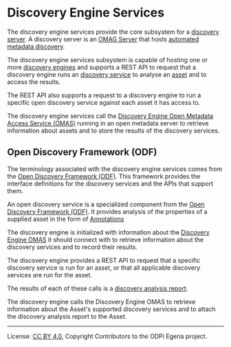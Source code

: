 <!-- SPDX-License-Identifier: CC-BY-4.0 -->
<!-- Copyright Contributors to the ODPi Egeria project. -->

# Discovery Engine Services

The discovery engine services provide the core subsystem for a
[discovery server](../../admin-services/docs/concepts/discovery-server.md).
A discovery server is an [OMAG Server](../../admin-services/docs/concepts/omag-server.md)
that hosts [automated metadata discovery](../../../open-metadata-publication/website/metadata-discovery).

The discovery engine services subsystem is capable of hosting one or more
[discovery engines](../../frameworks/open-discovery-framework/docs/discovery-engine.md)
and supports a REST API to request that a discovery engine runs an
[discovery service](../../frameworks/open-discovery-framework/docs/discovery-service.md)
to analyse an [asset](../../access-services/docs/concepts/assets) and to access the results.

The REST API also supports a request to a discovery engine to run a specific open discovery service
against each asset it has access to.

The discovery engine services call the
[Discovery Engine Open Metadata Access Service (OMAS)](../../access-services/discovery-engine)
running in an open metadata server to retrieve information about assets and to
store the results of the discovery services.

## Open Discovery Framework (ODF)

The terminology associated with the discovery engine services comes from the
[Open Discovery Framework (ODF)](../../frameworks/open-discovery-framework/docs).
This framework provides the interface
definitions for the discovery services
and the APIs that support them.

An open discovery service is a specialized component from the
[Open Discovery Framework (ODF)](../../frameworks/open-discovery-framework/docs).
It provides analysis of the properties of a supplied asset in the form of
[Annotations](../../frameworks/open-discovery-framework/docs/discovery-annotation.md)

The discovery engine is initialized with information about the
[Discovery Engine OMAS](../../access-services/discovery-engine) it should connect with to
retrieve information about the discovery services and to record their results.

The discovery engine provides a REST API to request that a specific discovery service is run for an asset, or
that all applicable discovery services are run for the asset.

The results of each of these
calls is a [discovery analysis report](../../frameworks/open-discovery-framework/docs/discovery-analysis-report.md).

The discovery engine calls the Discovery Engine OMAS to retrieve information about the Asset's supported discovery
services and to attach the discovery analysis report to the Asset.

----
License: [CC BY 4.0](https://creativecommons.org/licenses/by/4.0/),
Copyright Contributors to the ODPi Egeria project.